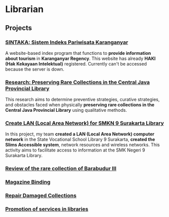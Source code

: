 # Librarian

## Projects
### [SINTAKA: Sistem Indeks Pariwisata Karanganyar](https://drive.google.com/drive/folders/1NA1U9gGEKQ-ZNnCi-g4-Ulu7ZXY_QugI)

A website-based index program that functions to **provide information about tourism** in **Karanganyar Regency**. 
This website has already **HAKI (Hak Kekayaan Intelektual)** registered. Currently can't be accessed because the server is down.

### [Research: Preserving Rare Collections in the Central Java Provincial Library](https://digilib.uns.ac.id/dokumen/detail/102192/Strategi-Pelestarian-Fisik-Koleksi-Langka-di-Perpustakaan-Provinsi-Jawa-Tengah)

This research aims to determine preventive strategies, curative strategies, and obstacles faced when 
physically **preserving rare collections in the Central Java Provincial Library** using qualitative methods.

### [Create LAN (Local Area Network) for SMKN 9 Surakarta Library](https://drive.google.com/drive/folders/1LX_fs2jUnolbflOvdQ5vk_fZQitT7bg1 )

In this project, my team **created a LAN (Local Area Network) computer network** in the State Vocational School Library
9 Surakarta, **created the Slims Accessible system**, network resources and wireless networks. This activity aims to facilitate access to information at the SMK Negeri 9 Surakarta Library.

### [Review of the rare collection of Barabudur III](https://www.instagram.com/tv/CiyvCBoN_Jk/?igshid=MWI4MTIyMDE=)

### [Magazine Binding](https://www.instagram.com/tv/CjjzzTzvpd3/?igshid=MWI4MTIyMDE=)

### [Repair Damaged Collections](https://www.instagram.com/tv/Cj2SBLYO6Sz/?igshid=MWI4MTIyMDE= )

### [Promotion of services in libraries](https://www.instagram.com/reel/CnBBPMmhVuL/?igshid=MWI4MTIyMDE)
